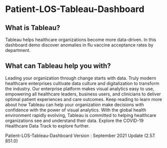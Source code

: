 # Patient-LOS-Tableau-Dashboard

## What is Tableau?

Tableau helps healthcare organizations become more data-driven. In this dashboard demo discover anomalies in flu vaccine acceptance rates by department.

## What can Tableau help you with?

Leading your organization through change starts with data. Truly modern healthcare enterprises cultivate data culture and digitalization to transform the industry. Our enterprise platform makes visual analytics easy to use, empowering all healthcare leaders, business users, and clinicians to deliver optimal patient experiences and care outcomes. Keep reading to learn more about how Tableau can help your organization make decisions with confidence with the power of visual analytics. With the global health environment rapidly evolving, Tableau is committed to helping healthcare organizations see and understand their data. Explore the COVID-19 Healthcare Data Track to explore further.

Patient-LOS-Tableau-Dashboard Version : September 2021 Update (2.57. 851.0)
